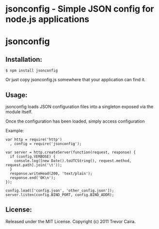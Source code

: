 jsonconfig - Simple JSON config for node.js applications
========================================================

# jsonconfig

## Installation:

    $ npm install jsonconfig

Or just copy jsonconfig.js somewhere that your application can find it.


## Usage:

  jsonconfig loads JSON configuration files into a singleton exposed via
  the module itself.

  Once the configuration has been loaded, simply access configuration 

  Example:

    var http = require('http')
      , config = require('jsonconfig');

    var server = http.createServer(function(request, response) {
      if (config.VERBOSE) {
        console.log([new Date().toUTCString(), request.method, request.path].join('\t'));
      }
      response.writeHead(200, 'text/plain');
      response.end('OK\n');
    });

    config.load(['config.json', 'other_config.json']);
    server.listen(config.BIND_PORT, config.BIND_ADDR);


## License:

Released under the MIT License. Copyright (c) 2011 Trevor Caira.

